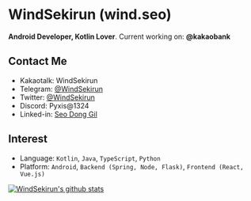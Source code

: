 # WindSekirun (wind.seo)
**Android Developer, Kotlin Lover**. Current working on: **@kakaobank**

## Contact Me
* Kakaotalk: WindSekirun
* Telegram: [@WindSekirun](https://t.me/windsekirun)
* Twitter: [@WindSekirun](https://twitter.com/WindSekirun/)
* Discord: Pyxis@1324
* Linked-in: [Seo Dong Gil](https://www.linkedin.com/in/windsekirun/)

## Interest
* Language: `Kotlin`, `Java`, `TypeScript`, `Python`
* Platform: `Android`, `Backend (Spring, Node, Flask)`, `Frontend (React, Vue.js)`

[![WindSekirun's github stats](https://github-readme-stats.vercel.app/api?username=windsekirun)](https://github.com/anuraghazra/github-readme-stats)
